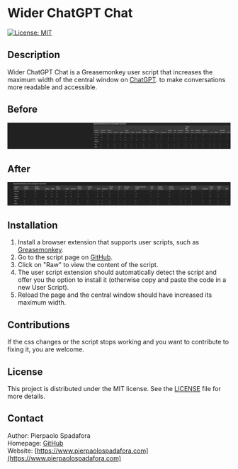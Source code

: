 # Wider ChatGPT Chat

[![License: MIT](https://img.shields.io/badge/License-MIT-yellow.svg)](https://opensource.org/licenses/MIT)

## Description

Wider ChatGPT Chat is a Greasemonkey user script that increases the maximum width of the central window on [ChatGPT](https://chatgpt.com/). to make conversations more readable and accessible.

## Before

![alt text](before.png)

## After

![alt text](after.png)

## Installation

1. Install a browser extension that supports user scripts, such as [Greasemonkey](https://www.greasespot.net/).
2. Go to the script page on [GitHub](https://github.com/PierpaoloSpadafora/wider-chatgpt-chat).
3. Click on "Raw" to view the content of the script.
4. The user script extension should automatically detect the script and offer you the option to install it (otherwise copy and paste the code in a new User Script).
5. Reload the page and the central window should have increased its maximum width.

## Contributions

If the css changes or the script stops working and you want to contribute to fixing it, you are welcome.

## License

This project is distributed under the MIT license. See the [LICENSE](LICENSE) file for more details.

## Contact

Author: Pierpaolo Spadafora  
Homepage: [GitHub](https://github.com/PierpaoloSpadafora/)  
Website: [https://www.pierpaolospadafora.com](https://www.pierpaolospadafora.com)
